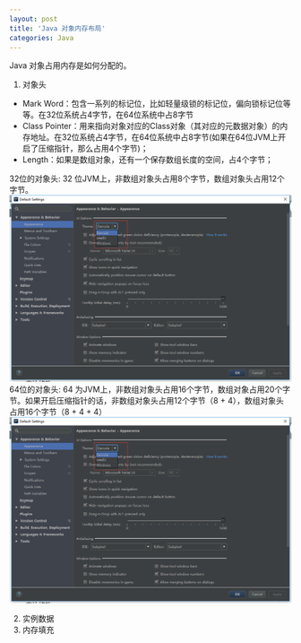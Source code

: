 ```yaml
---
layout: post
title: 'Java 对象内存布局'
categories: Java
---
```


Java 对象占用内存是如何分配的。

1. 对象头
 - Mark Word：包含一系列的标记位，比如轻量级锁的标记位，偏向锁标记位等等。在32位系统占4字节，在64位系统中占8字节
 - Class Pointer：用来指向对象对应的Class对象（其对应的元数据对象）的内存地址。在32位系统占4字节，在64位系统中占8字节(如果在64位JVM上开启了压缩指针，那么占用4个字节)；
 - Length：如果是数组对象，还有一个保存数组长度的空间，占4个字节；

32位的对象头:
  32 位JVM上，非数组对象头占用8个字节，数组对象头占用12个字节。
  ![appearance-theme](https://raw.githubusercontent.com/xiaokuicui/xiaokuicui.github.io/master/assets/images/idea-appearance-theme.png)
64位的对象头:
  64 为JVM上，非数组对象头占用16个字节，数组对象占用20个字节。如果开启压缩指针的话，非数组对象头占用12个字节（8 + 4），数组对象头占用16个字节（8 + 4 + 4）
  ![appearance-theme](https://raw.githubusercontent.com/xiaokuicui/xiaokuicui.github.io/master/assets/images/idea-appearance-theme.png)

2. 实例数据
3. 内存填充
